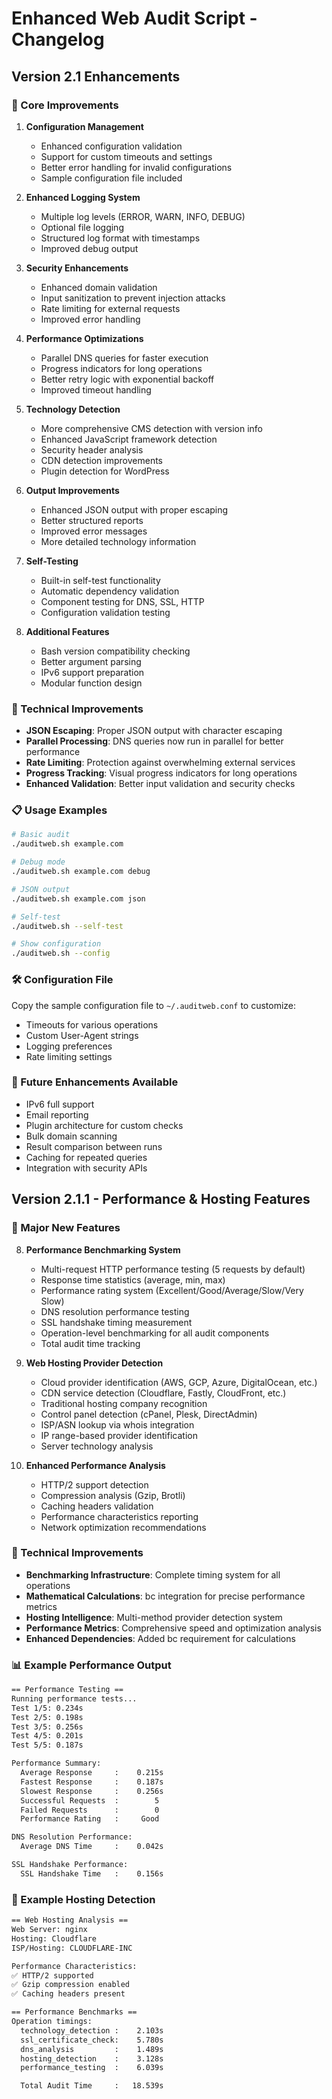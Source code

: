 # Enhanced Web Audit Script - Changelog

## Version 2.1 Enhancements

### 🚀 Core Improvements

1. **Configuration Management**
   - Enhanced configuration validation
   - Support for custom timeouts and settings
   - Better error handling for invalid configurations
   - Sample configuration file included

2. **Enhanced Logging System**
   - Multiple log levels (ERROR, WARN, INFO, DEBUG)
   - Optional file logging
   - Structured log format with timestamps
   - Improved debug output

3. **Security Enhancements**
   - Enhanced domain validation
   - Input sanitization to prevent injection attacks
   - Rate limiting for external requests
   - Improved error handling

4. **Performance Optimizations**
   - Parallel DNS queries for faster execution
   - Progress indicators for long operations
   - Better retry logic with exponential backoff
   - Improved timeout handling

5. **Technology Detection**
   - More comprehensive CMS detection with version info
   - Enhanced JavaScript framework detection
   - Security header analysis
   - CDN detection improvements
   - Plugin detection for WordPress

6. **Output Improvements**
   - Enhanced JSON output with proper escaping
   - Better structured reports
   - Improved error messages
   - More detailed technology information

7. **Self-Testing**
   - Built-in self-test functionality
   - Automatic dependency validation
   - Component testing for DNS, SSL, HTTP
   - Configuration validation testing

8. **Additional Features**
   - Bash version compatibility checking
   - Better argument parsing
   - IPv6 support preparation
   - Modular function design

### 🔧 Technical Improvements

- **JSON Escaping**: Proper JSON output with character escaping
- **Parallel Processing**: DNS queries now run in parallel for better performance
- **Rate Limiting**: Protection against overwhelming external services
- **Progress Tracking**: Visual progress indicators for long operations
- **Enhanced Validation**: Better input validation and security checks

### 📋 Usage Examples

```bash
# Basic audit
./auditweb.sh example.com

# Debug mode
./auditweb.sh example.com debug

# JSON output
./auditweb.sh example.com json

# Self-test
./auditweb.sh --self-test

# Show configuration
./auditweb.sh --config
```

### 🛠️ Configuration File

Copy the sample configuration file to `~/.auditweb.conf` to customize:
- Timeouts for various operations
- Custom User-Agent strings
- Logging preferences
- Rate limiting settings

### 🎯 Future Enhancements Available

- IPv6 full support
- Email reporting
- Plugin architecture for custom checks
- Bulk domain scanning
- Result comparison between runs
- Caching for repeated queries
- Integration with security APIs

## Version 2.1.1 - Performance & Hosting Features

### 🚀 Major New Features

8. **Performance Benchmarking System**
   - Multi-request HTTP performance testing (5 requests by default)
   - Response time statistics (average, min, max)
   - Performance rating system (Excellent/Good/Average/Slow/Very Slow)
   - DNS resolution performance testing
   - SSL handshake timing measurement
   - Operation-level benchmarking for all audit components
   - Total audit time tracking

9. **Web Hosting Provider Detection**
   - Cloud provider identification (AWS, GCP, Azure, DigitalOcean, etc.)
   - CDN service detection (Cloudflare, Fastly, CloudFront, etc.)
   - Traditional hosting company recognition
   - Control panel detection (cPanel, Plesk, DirectAdmin)
   - ISP/ASN lookup via whois integration
   - IP range-based provider identification
   - Server technology analysis

10. **Enhanced Performance Analysis**
    - HTTP/2 support detection
    - Compression analysis (Gzip, Brotli)
    - Caching headers validation
    - Performance characteristics reporting
    - Network optimization recommendations

### 🔧 Technical Improvements

- **Benchmarking Infrastructure**: Complete timing system for all operations
- **Mathematical Calculations**: bc integration for precise performance metrics
- **Hosting Intelligence**: Multi-method provider detection system
- **Performance Metrics**: Comprehensive speed and optimization analysis
- **Enhanced Dependencies**: Added bc requirement for calculations

### 📊 Example Performance Output

```bash
== Performance Testing ==
Running performance tests...
Test 1/5: 0.234s
Test 2/5: 0.198s
Test 3/5: 0.256s
Test 4/5: 0.201s
Test 5/5: 0.187s

Performance Summary:
  Average Response     :    0.215s
  Fastest Response     :    0.187s
  Slowest Response     :    0.256s
  Successful Requests  :        5
  Failed Requests      :        0
  Performance Rating   :     Good

DNS Resolution Performance:
  Average DNS Time     :    0.042s

SSL Handshake Performance:
  SSL Handshake Time   :    0.156s
```

### 🏢 Example Hosting Detection

```bash
== Web Hosting Analysis ==
Web Server: nginx
Hosting: Cloudflare
ISP/Hosting: CLOUDFLARE-INC

Performance Characteristics:
✅ HTTP/2 supported
✅ Gzip compression enabled
✅ Caching headers present

== Performance Benchmarks ==
Operation timings:
  technology_detection :    2.103s
  ssl_certificate_check:    5.780s
  dns_analysis         :    1.489s
  hosting_detection    :    3.128s
  performance_testing  :    6.039s

  Total Audit Time     :   18.539s
```
